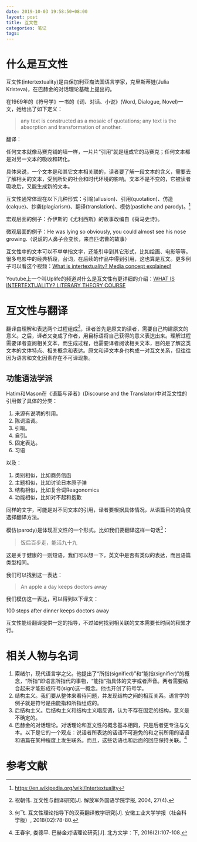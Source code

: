 ```yaml
---
date: 2019-10-03 19:58:50+08:00
layout: post
title: 互文性
categories: 笔记
tags: 
---
```


# 什么是互文性

互文性(intertextuality)是由保加利亚裔法国语言学家，克里斯蒂娃(Julia Kristeva)，在巴赫金的对话理论基础上提出的。

在1969年的《符号学》一书的《词、对话、小说》(Word, Dialogue, Novel)一文，她给出了如下定义：

> any text is constructed as a mosaic of quotations; any text is
the absorption and transformation of another.

翻译：

任何文本就像马赛克铺的墙一样，一片片“引用”就是组成它的马赛克；任何文本都是对另一文本的吸收和转化。

具体来说，一个文本是和其它文本相关联的，读者要了解一段文本的含义，需要去了解相关的文本，受到所处的社会和时代环境的影响。文本不是不变的，它被读者吸收后，又能生成新的文本。

互文性通常体现在以下几种形式：引喻(allusion)、引用(quotation)、仿造(calque)、抄袭(plagiarism)、翻译(translation)、模仿(pastiche and parody)。[^wiki]

宏观层面的例子：乔伊斯的《尤利西斯》的故事改编自《荷马史诗》。

微观层面的例子：He was lying so obviously, you could almost see his nose growing.（说谎的人鼻子会变长，来自匹诺曹的故事）

互文性中的文本可以不单单指文字，还能引申到其它形式，比如绘画、电影等等。很多电影中的经典桥段，台词，在后续的作品中得到引用，这也算是互文。更多例子可以看这个视频：[What is intertextuality? Media concept explained!](https://www.youtube.com/watch?v=L_CUd5apse4)

Youtube上一个叫Uplife的频道对什么是互文性有更详细的介绍：[WHAT IS INTERTEXTUALITY? LITERARY THEORY COURSE](https://www.youtube.com/watch?v=hJ4_gmE37oI)


# 互文性与翻译

翻译由理解和表达两个过程组成[^zhu]，译者首先是原文的读者，需要自己构建原文的意义。之后，译者又变成了作者，用目标语将自己获得的意义表达出来。理解过程需要译者查阅相关文本，而生成过程，也需要译者阅读相关文本，目的是了解这类文本的文体特点、相关概念和表达。原文和译文本身也构成一对互文关系，但往往因为语言和文化因素存在不可译现象。

## 功能语法学派

Hatim和Mason在《语篇与译者》(Discourse and the Translator)中对互文性的引用做了具体的分类：

1. 来源有说明的引用。
2. 陈词滥调。
3. 引喻。
4. 自引。
5. 固定表达。
6. 习语

以及：

1. 类别相似，比如商务信函
2. 主题相似，比如讨论日本原子弹
3. 结构相似，比如复合词Reagonomics
4. 功能相似，比如对不起和抱歉

同样的文字，可能是对不同文本的引用，译者要根据具体情况，从语篇目的的角度选择翻译方法。

模仿(parody)是体现互文性的一个形式。比如我们要翻译这样一句话[^he]：

> 饭后百步走，能活九十九

这是关于健康的一则短语，我们可以想一下，英文中是否有类似的表达，而且语篇类型相同。

我们可以找到这一表达：

> An apple a day keeps doctors away

我们模仿这一表达，可以得到以下译文：

100 steps after dinner keeps doctors away

互文性能给翻译提供一定的指导，不过如何找到相关联的文本需要长时间的积累才行。

# 相关人物与名词

1. 索绪尔，现代语言学之父。他提出了“所指(signified)”和“能指(signifier)”的概念，“所指”即语言所指代的事物，“能指”指具体的文字或者声音。两者需要结合起来才能形成符号(sign)这一概念。他也开创了符号学。
2. 结构主义。我们要从整体来看待问题，并发现结构之间的相互关系。语言学的例子就是符号是由能指和所指组成的。
3. 后结构主义。后结构主义和结构主义唱反调，认为不存在固定的结构，意义是不确定的。
4. 巴赫金的对话理论。对话理论和互文性的概念基本相同，只是后者更专注与文本。以下是它的一个观点：说话者所表达的话语不可避免的和之前所用的话语和语篇在某种程度上发生联系。而且，这些话语也和后面的回应保持关联。[^wang]

# 参考文献

[^zhu]: 祝朝伟. 互文性与翻译研究[J]. 解放军外国语学院学报, 2004, 27(4).
[^he]: 何飞. 互文性理论指导下的汉英翻译教学研究[J]. 安徽工业大学学报（社会科学版）, 2018(02):78-80.
[^wang]: 王春宇, 娄德平. 巴赫金对话理论研究[J]. 北方文学：下, 2016(2):107-108.
[^wiki]: <https://en.wikipedia.org/wiki/Intertextuality>
